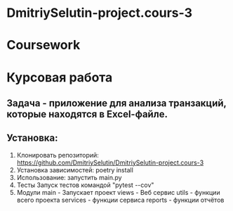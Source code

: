 # DmitriySelutin-project.cours-3
# Coursework
# Курсовая работа 
## Задача - приложение для анализа транзакций, которые находятся в Excel-файле.
## Установка:
1. Клонировать репозиторий:
https://github.com/DmitriySelutin/DmitriySelutin-project.cours-3
2. Установка зависимостей: 
poetry install
3. Использование:
запустить main.py
4. Тесты
Запуск тестов командой "pytest --cov"
5. Модули
main - Запускает проект
views - Веб сервис
utils - функции всего проекта
services - функции сервиса
reports - функции отчётов
